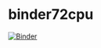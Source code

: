 # binder72cpu

[![Binder](https://mybinder.org/badge_logo.svg)](https://mybinder.org/v2/gh/aaZianqa/binder72cpu.git/main)
